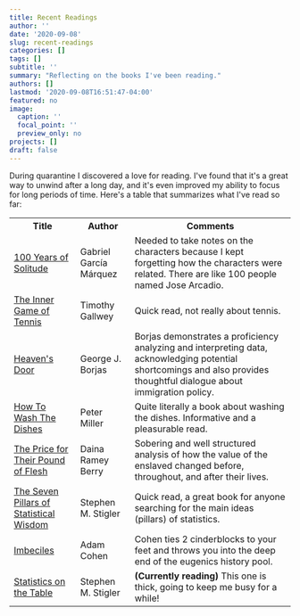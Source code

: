 ```yaml
---
title: Recent Readings
author: ''
date: '2020-09-08'
slug: recent-readings
categories: []
tags: []
subtitle: ''
summary: "Reflecting on the books I've been reading."
authors: []
lastmod: '2020-09-08T16:51:47-04:00'
featured: no
image:
  caption: ''
  focal_point: ''
  preview_only: no
projects: []
draft: false
---
```


During quarantine I discovered a love for reading. I've found that it's a great way to unwind after a long day, and it's even improved my ability to focus for long periods of time. Here's a table that summarizes what I've read so far:

<table>
  <tr>
    <th>Title</th>
    <th>Author</th>
    <th>Comments</th>
  </tr>
  <tr>
    <td>
      <a href="https://www.amazon.com/Hundred-Solitude-Harper-Perennial-Classics/dp/0060883286/ref=sr_1_1?crid=1VRH5EQ6CK2II&dchild=1&keywords=100+years+of+solitude&qid=1599877507&sprefix=100+years+of+sol%2Caps%2C474&sr=8-1"> 
      100 Years of Solitude 
    </td>
    <td>Gabriel García Márquez </td>
    <td> Needed to take notes on the characters because I kept forgetting how the characters were related. There are like 100 people named Jose Arcadio.</td>
  </tr>
  <tr>
    <td>
      <a href="https://www.amazon.com/Inner-Game-Tennis-Classic-Performance/dp/0679778314/ref=sr_1_3?dchild=1&keywords=the+inner+game+of+tennis&qid=1599877689&sr=8-3">
      The Inner Game of Tennis
    </td>
    <td>Timothy Gallwey</td>
    <td> Quick read, not really about tennis.</td>
  </tr>
  <tr>
    <td>
      <a href="https://www.amazon.com/Heavens-Door-Immigration-American-Economy-ebook/dp/B006ITP4IK/ref=sr_1_1?dchild=1&keywords=heavens+door+borjas&qid=1599877716&sr=8-1">Heaven's Door
    </td>
    <td>George J. Borjas</td>
    <td>Borjas demonstrates a proficiency analyzing and interpreting data, acknowledging potential shortcomings and also provides thoughtful dialogue about immigration policy.</td>
  </tr>
  <tr>
    <td>
      <a href="https://www.amazon.com/gp/product/161180762X/ref=ppx_yo_dt_b_asin_title_o07_s00?ie=UTF8&psc=1">
      How To Wash The Dishes
    </td>
    <td>Peter Miller</td>
    <td>Quite literally a book about washing the dishes. Informative and a pleasurable read.</td>
  </tr>
  <tr>
    <td>
      <a href="https://www.amazon.com/gp/product/0807067148/ref=ppx_yo_dt_b_asin_title_o08_s00?ie=UTF8&psc=1">
      The Price for Their Pound of Flesh
    </td>
    <td>Daina Ramey Berry</td>
    <td>Sobering and well structured analysis of how the value of the enslaved changed before, throughout, and after their lives.</td>
  </tr>
  <tr>
    <td>
      <a href="https://www.amazon.com/gp/product/0674088913/ref=ppx_yo_dt_b_asin_title_o05_s00?ie=UTF8&psc=1">
      The Seven Pillars of Statistical Wisdom
    </td>
    <td>Stephen M. Stigler</td>
    <td>Quick read, a great book for anyone searching for the main ideas (pillars) of statistics. </td>
  </tr>
  <tr>
    <td>
      <a href="https://www.amazon.com/gp/product/0143109995/ref=ppx_yo_dt_b_asin_title_o03_s00?ie=UTF8&psc=1">
      Imbeciles
    </td>
    <td>Adam Cohen</td>
    <td>Cohen ties 2 cinderblocks to your feet and throws you into the deep end of the eugenics history pool.</td>
  </tr>
  <tr>
    <td>
      <a href="https://www.amazon.com/gp/product/0674009797/ref=ppx_yo_dt_b_asin_title_o04_s00?ie=UTF8&psc=1">
      Statistics on the Table
    </td>
    <td>Stephen M. Stigler</td>
    <td><b>(Currently reading)</b> This one is thick, going to keep me busy for a while!</td>
  </tr>
</table> 


